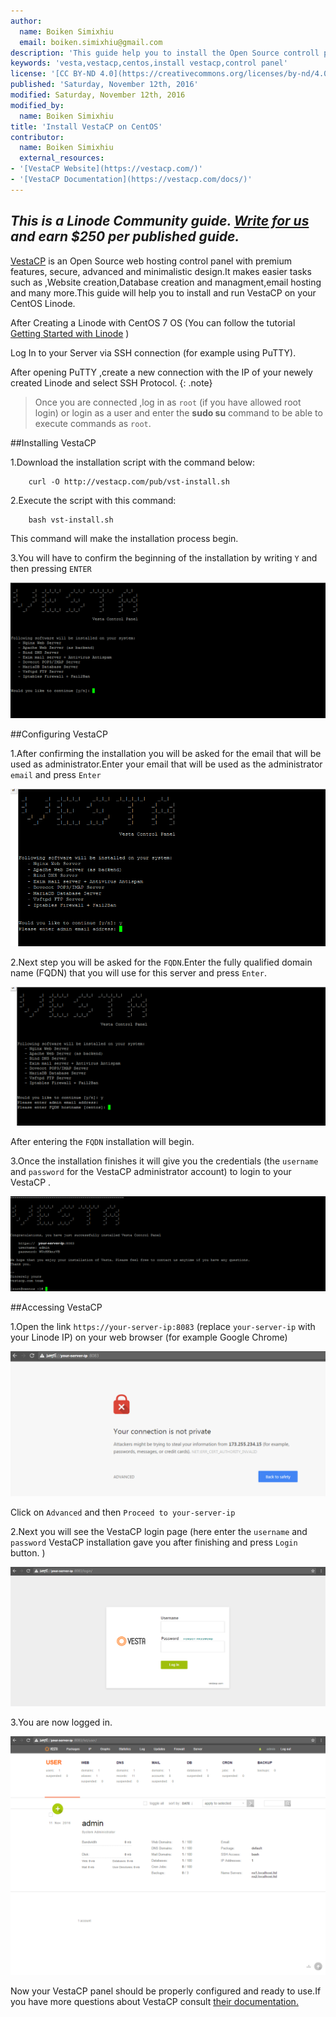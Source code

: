 ```yaml
---
author:
  name: Boiken Simixhiu	
  email: boiken.simixhiu@gmail.com
description: 'This guide help you to install the Open Source controll panel VestaCP on CentOS 7 Server.'
keywords: 'vesta,vestacp,centos,install vestacp,control panel'
license: '[CC BY-ND 4.0](https://creativecommons.org/licenses/by-nd/4.0)'
published: 'Saturday, November 12th, 2016'
modified: Saturday, November 12th, 2016
modified_by:
  name: Boiken Simixhiu
title: 'Install VestaCP on CentOS'
contributor:
  name: Boiken Simixhiu
  external_resources:
- '[VestaCP Website](https://vestacp.com/)'
- '[VestaCP Documentation](https://vestacp.com/docs/)'
---
```


*This is a Linode Community guide. [Write for us](/docs/contribute) and earn $250 per published guide.*
----


[VestaCP](https://vestacp.com/) is an Open Source web hosting control panel with premium features, secure, advanced and minimalistic design.It makes easier tasks such as ,Website creation,Database creation and managment,email hosting and many more.This guide will help you to install and run VestaCP on your CentOS Linode.

After Creating a Linode with CentOS 7 OS (You can follow the tutorial [Getting Started with Linode](https://www.linode.com/docs/getting-started) )

Log In to your Server via SSH connection (for example using PuTTY).

After opening PuTTY ,create a new connection with the IP of your newely created Linode and select SSH Protocol.
{: .note}
>Once you are connected ,log in as `root` (if you have allowed root login) or login as a user and enter the **sudo su** command to be able to execute commands as `root`.

##Installing VestaCP

1.Download the installation script with the command below:

		curl -O http://vestacp.com/pub/vst-install.sh

2.Execute the script with this command:
		
		bash vst-install.sh

This command will make the installation process begin.

3.You will have to confirm the beginning of the installation by writing `Y` and then pressing `ENTER`

[![VestaCP Installation Intro.](/docs/assets/vestacp-install-intro.bmp)](/docs/assets/vestacp-install-intro.bmp)

##Configuring VestaCP

1.After confirming the installation you will be asked for the email that will be used as administrator.Enter your email that will be used as the administrator `email` and press `Enter`

[![VestaCP Email Admin.](/docs/assets/vestacp-email-install.bmp)](/docs/assets/vestacp-email-install.bmp)
		
2.Next step you will be asked for the `FQDN`.Enter the fully qualified domain name (FQDN) that you will use for this server and press `Enter`.

[![VestaCP FQDN .](/docs/assets/vesta-fqdn-install.bmp)](/docs/assets/vesta-fqdn-install.bmp)

After entering the `FQDN` installation will begin.

3.Once the installation finishes it will give you the credentials (the `username` and `password` for the VestaCP administrator account) to login to your VestaCP .

[![VestaCP finished Installation.](/docs/assets/vesta-finished-install.bmp)](/docs/assets/vesta-finished-install.bmp)
		

##Accessing VestaCP

1.Open the link `https://your-server-ip:8083` (replace `your-server-ip` with your Linode IP) on your web browser (for example Google Chrome)

[![VestaCP SSL Warning.](/docs/assets/vesta-ssl-warning.bmp)](/docs/assets/vesta-ssl-warning.bmp)
		
Click on `Advanced` and then `Proceed to your-server-ip`

2.Next you will see the VestaCP login page (here enter the `username` and `password` VestaCP installation gave you after finishing and press `Login` button. )
		
[![VestaCP Login.](/docs/assets/vesta-login.bmp)](/docs/assets/vesta-login.bmp)

3.You are now logged in.

[![VestaCP Panel.](/docs/assets/vesta-panel.bmp)](/docs/assets/vesta-panel.bmp)

Now your VestaCP panel should be properly configured and ready to use.If you have more questions about VestaCP consult [their documentation.](https://vestacp.com/docs/)
		




